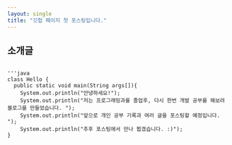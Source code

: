```yaml
---
layout: single
title: "깃헙 페이지 첫 포스팅입니다."
---
```


## 소개글

<pre>
<code>
'''java
class Hello {
  public static void main(String args[]){
    System.out.println("안녕하세요!");
    System.out.println("저는 프로그래밍과를 졸업후, 다시 한번 개발 공부를 해보려 블로그를 만들었습니다. ");
    System.out.println("앞으로 개인 공부 기록과 여러 글을 포스팅할 예정입니다. ");
    System.out.println("추후 포스팅에서 만나 뵙겠습니다. :)");
}
</code>
</pre>
